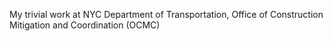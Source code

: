 My trivial work at NYC Department of Transportation, Office of Construction Mitigation and Coordination (OCMC)
